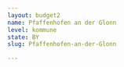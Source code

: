 ```yaml
---
layout: budget2
name: Pfaffenhofen an der Glonn
level: kommune
state: BY
slug: Pfaffenhofen-an-der-Glonn

---
```



